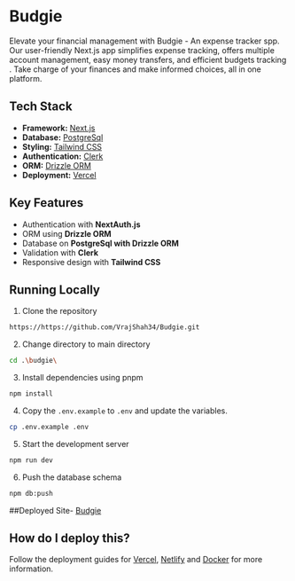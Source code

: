 # Budgie


 
Elevate your financial management with Budgie - An expense tracker spp. Our user-friendly Next.js app simplifies expense tracking, offers multiple account management, easy money transfers, and efficient budgets tracking . Take charge of your finances and make informed choices, all in one platform.

## Tech Stack

- **Framework:** [Next.js](https://nextjs.org)
- **Database:** [PostgreSql](https://postgresql.com)
- **Styling:** [Tailwind CSS](https://tailwindcss.com)
- **Authentication:** [Clerk]([https://next-auth.js.org/](https://go.clerk.com/wPzIBHq))
- **ORM:** [Drizzle ORM](https://orm.drizzle.team/)
- **Deployment:** [Vercel](https://vercel.com/dashboard)

## Key Features

- Authentication with **NextAuth.js**
- ORM using **Drizzle ORM**
- Database on **PostgreSql with Drizzle ORM**
- Validation with **Clerk**
- Responsive design with **Tailwind CSS**

## Running Locally

1. Clone the repository

```bash
https://https://github.com/VrajShah34/Budgie.git
```
2. Change directory to main directory

```bash
cd .\budgie\
```

3. Install dependencies using pnpm

```bash
npm install
```

4. Copy the `.env.example` to `.env` and update the variables.

```bash
cp .env.example .env
```

5. Start the development server

```bash
npm run dev
```

6. Push the database schema

```bash
npm db:push
```

##Deployed Site-
[Budgie](https://budgie-delta.vercel.app/)


## How do I deploy this?

Follow the deployment guides for [Vercel](https://create.t3.gg/en/deployment/vercel), [Netlify](https://create.t3.gg/en/deployment/netlify) and [Docker](https://create.t3.gg/en/deployment/docker) for more information.
